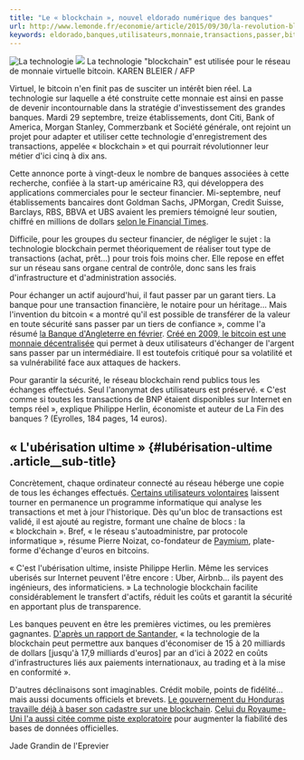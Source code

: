 ```yaml
---
title: "Le « blockchain », nouvel eldorado numérique des banques"
url: http://www.lemonde.fr/economie/article/2015/09/30/la-revolution-blockchain-legs-du-bitcoin-en-version-seduction_4778603_3234.html
keywords: eldorado,banques,utilisateurs,monnaie,transactions,passer,bitcoin,réseau,technologie,nouvel,blockchain,numérique,sécurité
---
```

![La technologie ](https://img.lemde.fr/2015/09/01/602/4/3942/1969/688/0/60/0/e418d78_18074-dgl4u1.jpg) ![](https://img.lemde.fr/2015/09/01/602/4/3942/1969/688/0/60/0/e418d78_18074-dgl4u1.jpg) La technologie \"blockchain\" est utilisée pour le réseau de monnaie virtuelle bitcoin. KAREN BLEIER / AFP

Virtuel, le bitcoin n'en finit pas de susciter un intérêt bien réel. La technologie sur laquelle a été construite cette monnaie est ainsi en passe de devenir incontournable dans la stratégie d'investissement des grandes banques. Mardi 29 septembre, treize établissements, dont Citi, Bank of America, Morgan Stanley, Commerzbank et Société générale, ont rejoint un projet pour adapter et utiliser cette technologie d'enregistrement des transactions, appelée « blockchain » et qui pourrait révolutionner leur métier d'ici cinq à dix ans.

Cette annonce porte à vingt-deux le nombre de banques associées à cette recherche, confiée à la start-up américaine R3, qui développera des applications commerciales pour le secteur financier. Mi-septembre, neuf établissements bancaires dont Goldman Sachs, JPMorgan, Credit Suisse, Barclays, RBS, BBVA et UBS avaient les premiers témoigné leur soutien, chiffré en millions de dollars [selon le Financial Times](http://www.ft.com/intl/cms/s/0/f358ed6c-5ae0-11e5-9846-de406ccb37f2.html).

Difficile, pour les groupes du secteur financier, de négliger le sujet : la technologie blockchain permet théoriquement de réaliser tout type de transactions (achat, prêt...) pour trois fois moins cher. Elle repose en effet sur un réseau sans organe central de contrôle, donc sans les frais d'infrastructure et d'administration associés.

Pour échanger un actif aujourd'hui, il faut passer par un garant tiers. La banque pour une transaction financière, le notaire pour un héritage... Mais l'invention du bitcoin « a montré qu'il est possible de transférer de la valeur en toute sécurité sans passer par un tiers de confiance », comme l'a résumé [la Banque d'Angleterre en février](http://www.bankofengland.co.uk/research/Documents/onebank/discussion.pdf). [Créé en 2009, le bitcoin est une monnaie décentralisée](http://www.lemonde.fr/economie/article/2013/09/20/le-bitcoin-monnaie-trublion_3481598_3234.html) qui permet à deux utilisateurs d'échanger de l'argent sans passer par un intermédiaire. Il est toutefois critiqué pour sa volatilité et sa vulnérabilité face aux attaques de hackers.

Pour garantir la sécurité, le réseau blockchain rend publics tous les échanges effectués. Seul l'anonymat des utilisateurs est préservé. « C'est comme si toutes les transactions de BNP étaient disponibles sur Internet en temps réel », explique Philippe Herlin, économiste et auteur de La Fin des banques ? (Eyrolles, 184 pages, 14 euros).

« L'ubérisation ultime » {#lubérisation-ultime .article__sub-title}
------------------------

Concrètement, chaque ordinateur connecté au réseau héberge une copie de tous les échanges effectués. [Certains utilisateurs volontaires](http://www.lemonde.fr/economie/article/2013/09/20/le-bitcoin-monnaie-trublion_3481598_3234.html) laissent tourner en permanence un programme informatique qui analyse les transactions et met à jour l'historique. Dès qu'un bloc de transactions est validé, il est ajouté au registre, formant une chaîne de blocs : la « blockchain ». Bref, « le réseau s'autoadministre, par protocole informatique », résume Pierre Noizat, co-fondateur de [Paymium](https://paymium.com/), plate-forme d'échange d'euros en bitcoins.

« C'est l'ubérisation ultime, insiste Philippe Herlin. Même les services uberisés sur Internet peuvent l'être encore : Uber, Airbnb... ils payent des ingénieurs, des informaticiens. » La technologie blockchain facilite considérablement le transfert d'actifs, réduit les coûts et garantit la sécurité en apportant plus de transparence.

Les banques peuvent en être les premières victimes, ou les premières gagnantes. [D'après un rapport de Santander,](http://www.finextra.com/finextra-downloads/newsdocs/The%20Fintech%202%200%20Paper.PDF) « la technologie de la blockchain peut permettre aux banques d'économiser de 15 à 20 milliards de dollars \[jusqu'à 17,9 milliards d'euros\] par an d'ici à 2022 en coûts d'infrastructures liés aux paiements internationaux, au trading et à la mise en conformité ».

D'autres déclinaisons sont imaginables. Crédit mobile, points de fidélité... mais aussi documents officiels et brevets. [Le gouvernement du Honduras travaille déjà à baser son cadastre sur une blockchain](http://in.reuters.com/article/2015/05/15/usa-honduras-technology-idINKBN0O01V720150515). [Celui du Royaume-Uni l'a aussi citée comme piste exploratoire](https://gds.blog.gov.uk/2015/09/01/registers-authoritative-lists-you-can-trust/) pour augmenter la fiabilité des bases de données officielles.

Jade Grandin de l\'Eprevier
